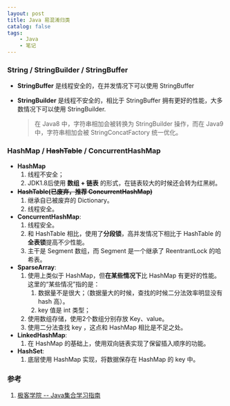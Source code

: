 ```yaml
---
layout: post
title: Java 易混淆归类
catalog: false
tags:
    - Java
    - 笔记
---
```


### String / StringBuilder / StringBuffer

* **StringBuffer** 是线程安全的，在并发情况下可以使用 StringBuffer
* **StringBuilder** 是线程不安全的，相比于 StringBuffer 拥有更好的性能，大多数情况下可以使用 StringBuilder.

  > 在 Java8 中，字符串相加会被转换为 StringBuilder 操作，而在 Java9 中，字符串相加会被 StringConcatFactory 统一优化。



### HashMap / ~~HashTable~~ / ConcurrentHashMap

* **HashMap**
  1. 线程不安全；
  2. JDK1.8后使用 **数组 + 链表** 的形式，在链表较大的时候还会转为红黑树。
* **~~HashTable(已废弃，推荐 ConcurrentHashMap)~~** 
  1. 继承自已被废弃的 Dictionary。
  2. 线程安全。
* **ConcurrentHashMap**: 
  1. 线程安全。
  2. 和 HashTable 相比，使用了**分段锁**，高并发情况下相比于 HashTable 的**全表锁**提高不少性能。
  3. 主干是 Segment 数组，而 Segment 是一个继承了 ReentrantLock 的哈希表。
* **SparseArray**:
  1. 使用上类似于 HashMap，但**在某些情况下**比 HashMap 有更好的性能。这里的“某些情况”指的是：
     1. 数据量不是很大；（数据量大的时候，查找的时候二分法效率明显没有 hash 高）。
     2. key 值是 int 类型；
  2. 使用数组存储，使用2个数组分别存放 Key、value。
  3. 使用二分法查找 key ，这点和 HashMap 相比是不足之处。
* **LinkedHashMap**:
  1. 在 HashMap 的基础上，使用双向链表实现了保留插入顺序的功能。
* **HashSet**:
  1. 底层使用 HashMap 实现，将数据保存在 HashMap 的 key 中。



### 参考

1. [极客学院 -- Java集合学习指南](http://wiki.jikexueyuan.com/project/java-collection/)